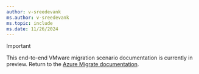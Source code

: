 ```yaml
---
author: v-sreedevank
ms.author: v-sreedevank
ms.topic: include
ms.date: 11/26/2024
---
```


> [!IMPORTANT]
> This end-to-end VMware migration scenario documentation is currently in preview. Return to the [Azure Migrate documentation](../index.yml).